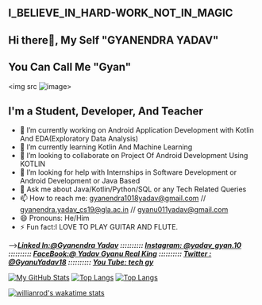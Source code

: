 ## I_BELIEVE_IN_HARD-WORK_NOT_IN_MAGIC ##
## Hi there👋, My Self "GYANENDRA YADAV"


## You Can Call Me "Gyan"

<img src ![image](https://encrypted-tbn0.gstatic.com/images?q=tbn:ANd9GcTUjugF1LMsem9SNt-CCLDodwLKCURx05Yn4Q&usqp=CAU)>

## I'm a Student, Developer, And Teacher
- 🔭 I’m currently working on Android Application Development with Kotlin And EDA(Exploratory Data Analysis)
- 🌱 I’m currently learning Kotlin And Machine Learning
- 👯 I’m looking to collaborate on Project Of Android Development Using KOTLIN
- 🤔 I’m looking for help with Internships in Software Development or Android Development or Java Based
- 💬 Ask me about Java/Kotlin/Python/SQL or any Tech Related Queries 
- 📫 How to reach me: gyanendra1018yadav@gmail.com // gyanendra.yadav_cs19@gla.ac.in // gyanu011yadav@gmail.com
- 😄 Pronouns: He/Him
- ⚡ Fun fact:I LOVE TO PLAY GUITAR AND FLUTE.

-->***[Linked In:@Gyanendra Yadav](https://www.linkedin.com/in/gyanendra-yadav-8ba1541ab/) ::::::::::
      [Instagram: @yadav_gyan.10](https://www.instagram.com/yadav_gyan.10/) ::::::::::
      [FaceBook:@ Yadav Gyanu Real King](https://www.facebook.com/gyanu.yadav.1042) ::::::::::
      [Twitter : @GyanuYadav18](https://twitter.com/GyanuYadav18) ::::::::::
      [You Tube: tech gy](https://www.youtube.com/channel/UCU0BsX3tioHL2wyvfD0i8zw)***
      
 [![My GitHub Stats](https://github-readme-stats.vercel.app/api/?username=Gyanendra011Yadav-coder&count_private=true&theme=maroongold&showicons=true)]()
      [![Top Langs](https://github-readme-stats.vercel.app/api/top-langs/?username=Gyanendra011Yadav-coder&hide=python&theme=yeblu )](https://github.com/Gyanendra011Yadav-coder/github-readme-stats)
       [![Top Langs](https://github-readme-stats.vercel.app/api/top-langs/?username=Gyanendra011Yadav-coder&layout=compact&hide=python&theme=kacho_ga )](https://github.com/Gyanendra011Yadav-coder/github-readme-stats)



[![willianrod's wakatime stats](https://github-readme-stats.vercel.app/api/wakatime?username=willianrod&layout=compact&theme=blue-green )](https://github.com/Gyanendra011Yadav-coder/github-readme-stats)


